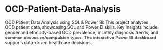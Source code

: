 # OCD-Patient-Data-Analysis
OCD Patient Data Analysis using SQL &amp; Power BI: This project analyzes OCD patient data, showcasing SQL and Power BI skills. Key insights include gender and ethnicity-based OCD prevalence, monthly diagnosis trends, and common obsession/compulsion types. The interactive Power BI dashboard supports data-driven healthcare decisions.
